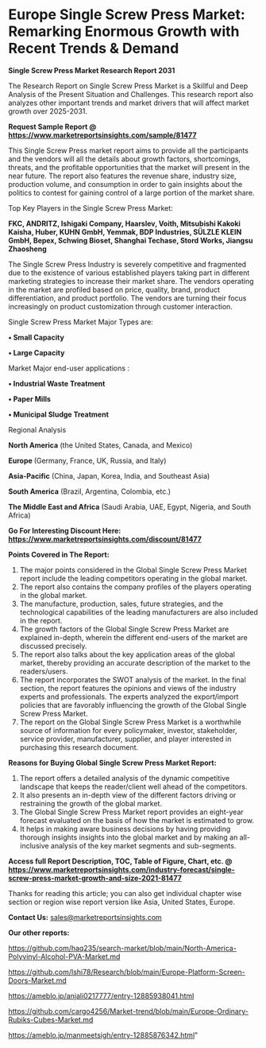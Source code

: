 # Europe Single Screw Press Market: Remarking Enormous Growth with Recent Trends & Demand

<strong>Single Screw Press Market Research Report 2031</strong>

The Research Report on Single Screw Press Market is a Skillful and Deep Analysis of the Present Situation and Challenges. This research report also analyzes other important trends and market drivers that will affect market growth over 2025-2031.

<strong>Request Sample Report @ <a href=https://www.marketreportsinsights.com/sample/81477>https://www.marketreportsinsights.com/sample/81477</a></strong>

This Single Screw Press market report aims to provide all the participants and the vendors will all the details about growth factors, shortcomings, threats, and the profitable opportunities that the market will present in the near future. The report also features the revenue share, industry size, production volume, and consumption in order to gain insights about the politics to contest for gaining control of a large portion of the market share.

Top Key Players in the Single Screw Press Market:

<strong>FKC, ANDRITZ, Ishigaki Company, Haarslev, Voith, Mitsubishi Kakoki Kaisha, Huber, KUHN GmbH, Yemmak, BDP Industries, SÜLZLE KLEIN GmbH, Bepex, Schwing Bioset, Shanghai Techase, Stord Works, Jiangsu Zhaosheng</strong>

The Single Screw Press Industry is severely competitive and fragmented due to the existence of various established players taking part in different marketing strategies to increase their market share. The vendors operating in the market are profiled based on price, quality, brand, product differentiation, and product portfolio. The vendors are turning their focus increasingly on product customization through customer interaction.

Single Screw Press Market Major Types are:

<strong>• Small Capacity

• Large Capacity</strong>

Market Major end-user applications :

<strong>• Industrial Waste Treatment

• Paper Mills

• Municipal Sludge Treatment</strong>

Regional Analysis

</u><strong><b>North America</b></strong> (the United States, Canada, and Mexico)

<strong><b>Europe </b></strong>(Germany, France, UK, Russia, and Italy)

<strong><b>Asia-Pacific</b></strong> (China, Japan, Korea, India, and Southeast Asia)

<strong><b>South America</b></strong> (Brazil, Argentina, Colombia, etc.)

<strong><b>The Middle East and Africa</b></strong> (Saudi Arabia, UAE, Egypt, Nigeria, and South Africa)

<strong>Go For Interesting Discount Here: <a href=https://www.marketreportsinsights.com/discount/81477>https://www.marketreportsinsights.com/discount/81477</a></strong>

<strong>Points Covered in The Report:</strong>
<ol>
  <li>The major points considered in the Global Single Screw Press Market report include the leading competitors operating in the global market.</li>
  <li>The report also contains the company profiles of the players operating in the global market.</li>
  <li>The manufacture, production, sales, future strategies, and the technological capabilities of the leading manufacturers are also included in the report.</li>
  <li>The growth factors of the Global Single Screw Press Market are explained in-depth, wherein the different end-users of the market are discussed precisely.</li>
  <li>The report also talks about the key application areas of the global market, thereby providing an accurate description of the market to the readers/users.</li>
  <li>The report incorporates the SWOT analysis of the market. In the final section, the report features the opinions and views of the industry experts and professionals. The experts analyzed the export/import policies that are favorably influencing the growth of the Global Single Screw Press Market.</li>
  <li>The report on the Global Single Screw Press Market is a worthwhile source of information for every policymaker, investor, stakeholder, service provider, manufacturer, supplier, and player interested in purchasing this research document.</li>
</ol>
<strong>Reasons for Buying Global Single Screw Press Market Report:</strong>

<ol>
  <li>The report offers a detailed analysis of the dynamic competitive landscape that keeps the reader/client well ahead of the competitors.</li>
  <li>It also presents an in-depth view of the different factors driving or restraining the growth of the global market.</li>
  <li>The Global Single Screw Press Market report provides an eight-year forecast evaluated on the basis of how the market is estimated to grow.</li>
  <li>It helps in making aware business decisions by having providing thorough insights insights into the global market and by making an all-inclusive analysis of the key market segments and sub-segments.</li>
</ol>
<strong>Access full Report Description, TOC, Table of Figure, Chart, etc. @ <a href=https://www.marketreportsinsights.com/industry-forecast/single-screw-press-market-growth-and-size-2021-81477>https://www.marketreportsinsights.com/industry-forecast/single-screw-press-market-growth-and-size-2021-81477</a></strong>


Thanks for reading this article; you can also get individual chapter wise section or region wise report version like Asia, United States, Europe.

<strong>Contact Us:</strong>
sales@marketreportsinsights.com

<strong>Our other reports:</strong>

<a href=https://github.com/haq235/search-market/blob/main/North-America-Polyvinyl-Alcohol-PVA-Market.md>https://github.com/haq235/search-market/blob/main/North-America-Polyvinyl-Alcohol-PVA-Market.md</a>

<a href=https://github.com/Ishi78/Research/blob/main/Europe-Platform-Screen-Doors-Market.md>https://github.com/Ishi78/Research/blob/main/Europe-Platform-Screen-Doors-Market.md</a>

<a href=https://ameblo.jp/anjali0217777/entry-12885938041.html>https://ameblo.jp/anjali0217777/entry-12885938041.html</a>

<a href=https://github.com/cargo4256/Market-trend/blob/main/Europe-Ordinary-Rubiks-Cubes-Market.md>https://github.com/cargo4256/Market-trend/blob/main/Europe-Ordinary-Rubiks-Cubes-Market.md</a>

<a href=https://ameblo.jp/manmeetsigh/entry-12885876342.html>https://ameblo.jp/manmeetsigh/entry-12885876342.html</a>"
